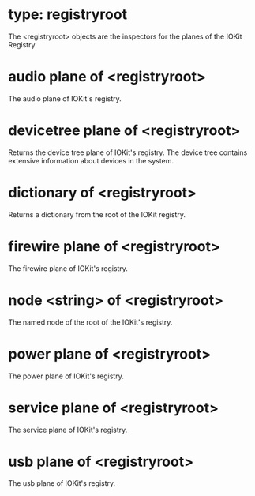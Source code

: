 # type: registryroot

The &lt;registryroot&gt; objects are the inspectors for the planes of the IOKit Registry

# audio plane of &lt;registryroot&gt;

The audio plane of IOKit&#39;s registry.

# devicetree plane of &lt;registryroot&gt;

Returns the device tree plane of IOKit&#39;s registry. The device tree contains extensive information about devices in the system.

# dictionary of &lt;registryroot&gt;

Returns a dictionary from the root of the IOKit registry.

# firewire plane of &lt;registryroot&gt;

The firewire plane of IOKit&#39;s registry.

# node &lt;string&gt; of &lt;registryroot&gt;

The named node of the root of the IOKit&#39;s registry.

# power plane of &lt;registryroot&gt;

The power plane of IOKit&#39;s registry.

# service plane of &lt;registryroot&gt;

The service plane of IOKit&#39;s registry.

# usb plane of &lt;registryroot&gt;

The usb plane of IOKit&#39;s registry.
